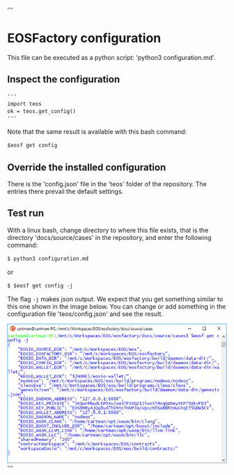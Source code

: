 '''
# EOSFactory configuration

This file can be executed as a python script: 'python3 configuration.md'.

## Inspect the configuration

```md
'''
import teos
ok = teos.get_config()
'''
```
Note that the same result is available with this bash command:

```md
$eosf get config
```


## Override the installed configuration

There is the 'config.json' file in the 'teos' folder of the repository. 
The entries there prevail the default settings.

## Test run

With a linux bash, change directory to where this file exists, that is the 
directory 'docs/source/cases' in the repository, and enter the following 
command:

```md
$ python3 configuration.md
```

or

```md
$ $eosf get config -j
```

The flag `-j` makes json output. We expect that you get something similar to 
this one shown in the image below.
You can change or add something in the configuration file 'teos/config.json' 
and see the result.

<img src="configuration.png" 
    onerror="this.src='../../../source/cases/configuration.png'" width="720px"/>
'''